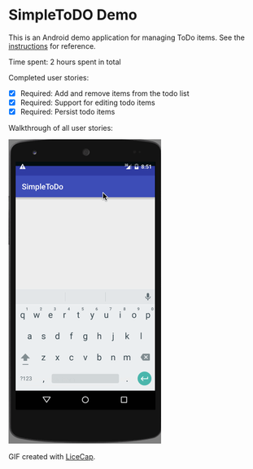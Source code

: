 # SimpleToDO Demo

This is an Android demo application for managing ToDo items. See the [instructions](http://courses.codepath.com/snippets/intro_to_android/prework) for reference.

Time spent: 2 hours spent in total

Completed user stories:

 * [x] Required: Add and remove items from the todo list
 * [x] Required: Support for editing todo items
 * [x] Required: Persist todo items
 
Walkthrough of all user stories:

![Video Walkthrough](simpletodo_demo_1.gif)

GIF created with [LiceCap](http://www.cockos.com/licecap/).
